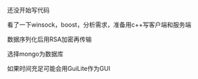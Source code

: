 还没开始写代码

看了一下winsock，boost，分析需求，准备用c++写客户端和服务端

数据序列化后用RSA加密再传输

选择mongo为数据库

如果时间充足可能会用GuiLite作为GUI